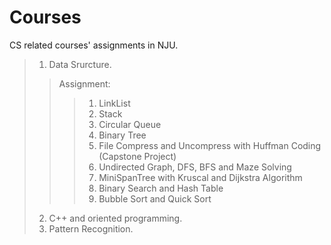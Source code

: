 # Courses
CS related courses' assignments in NJU.
>1. Data Srurcture.
>>Assignment:
>>>1. LinkList
>>>2. Stack
>>>3. Circular Queue
>>>4. Binary Tree
>>>5. File Compress and Uncompress with Huffman Coding (Capstone Project)
>>>6. Undirected Graph, DFS, BFS and Maze Solving
>>>7. MiniSpanTree with Kruscal and Dijkstra Algorithm
>>>8. Binary Search and Hash Table
>>>9. Bubble Sort and Quick Sort
>2. C++ and oriented programming.
>3. Pattern Recognition.
